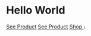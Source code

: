 <div class="container">
    <h1>Hello World</h1>
    <a class="main-btn orange" href="#">See Product</a>
    <a class="main-btn black" href="#">See Product</a>
    <a href="#" class="main-link">Shop <img width="5" height="10" src="./img/btn-icon.svg" alt="icon"></a>
  </div>